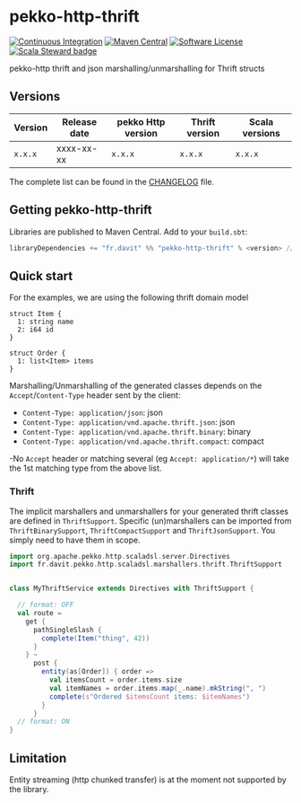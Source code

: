 # pekko-http-thrift

[![Continuous Integration](https://github.com/RustedBones/pekko-http-thrift/actions/workflows/ci.yml/badge.svg)](https://github.com/RustedBones/pekko-http-thrift/actions/workflows/ci.yml)
[![Maven Central](https://maven-badges.herokuapp.com/maven-central/fr.davit/pekko-http-thrift_2.12/badge.svg)](https://maven-badges.herokuapp.com/maven-central/fr.davit/pekko-http-thrift_3)
[![Software License](https://img.shields.io/badge/license-Apache%202-brightgreen.svg?style=flat)](LICENSE)
[![Scala Steward badge](https://img.shields.io/badge/Scala_Steward-helping-blue.svg?style=flat&logo=data:image/png;base64,iVBORw0KGgoAAAANSUhEUgAAAA4AAAAQCAMAAAARSr4IAAAAVFBMVEUAAACHjojlOy5NWlrKzcYRKjGFjIbp293YycuLa3pYY2LSqql4f3pCUFTgSjNodYRmcXUsPD/NTTbjRS+2jomhgnzNc223cGvZS0HaSD0XLjbaSjElhIr+AAAAAXRSTlMAQObYZgAAAHlJREFUCNdNyosOwyAIhWHAQS1Vt7a77/3fcxxdmv0xwmckutAR1nkm4ggbyEcg/wWmlGLDAA3oL50xi6fk5ffZ3E2E3QfZDCcCN2YtbEWZt+Drc6u6rlqv7Uk0LdKqqr5rk2UCRXOk0vmQKGfc94nOJyQjouF9H/wCc9gECEYfONoAAAAASUVORK5CYII=)](https://scala-steward.org)

pekko-http thrift and json marshalling/unmarshalling for Thrift structs

## Versions

| Version | Release date | pekko Http version | Thrift version | Scala versions |
|---------|--------------|--------------------|----------------|----------------|
| `x.x.x` | xxxx-xx-xx   | `x.x.x`            | `x.x.x`        | `x.x.x`        |

The complete list can be found in the [CHANGELOG](CHANGELOG.md) file.

## Getting pekko-http-thrift

Libraries are published to Maven Central. Add to your `build.sbt`:

```sbt
libraryDependencies += "fr.davit" %% "pekko-http-thrift" % <version> // thrift support
```

## Quick start

For the examples, we are using the following thrift domain model

```thrift
struct Item {
  1: string name
  2: i64 id
}

struct Order {
  1: list<Item> items
}
```

Marshalling/Unmarshalling of the generated classes depends on the `Accept`/`Content-Type` header sent by the client:

- `Content-Type: application/json`: json
- `Content-Type: application/vnd.apache.thrift.json`: json
- `Content-Type: application/vnd.apache.thrift.binary`: binary
- `Content-Type: application/vnd.apache.thrift.compact`: compact

-No `Accept` header or matching several (eg `Accept: application/*`) will take the 1st matching type from the above
list.

### Thrift

The implicit marshallers and unmarshallers for your generated thrift classes are defined in
`ThriftSupport`. Specific (un)marshallers can be imported from `ThriftBinarySupport`, `ThriftCompactSupport`
and `ThriftJsonSupport`.
You simply need to have them in scope.

```scala
import org.apache.pekko.http.scaladsl.server.Directives
import fr.davit.pekko.http.scaladsl.marshallers.thrift.ThriftSupport


class MyThriftService extends Directives with ThriftSupport {

  // format: OFF
  val route =
    get {
      pathSingleSlash {
        complete(Item("thing", 42))
      }
    } ~
      post {
        entity(as[Order]) { order =>
          val itemsCount = order.items.size
          val itemNames = order.items.map(_.name).mkString(", ")
          complete(s"Ordered $itemsCount items: $itemNames")
        }
      }
  // format: ON
}
```

## Limitation

Entity streaming (http chunked transfer) is at the moment not supported by the library.